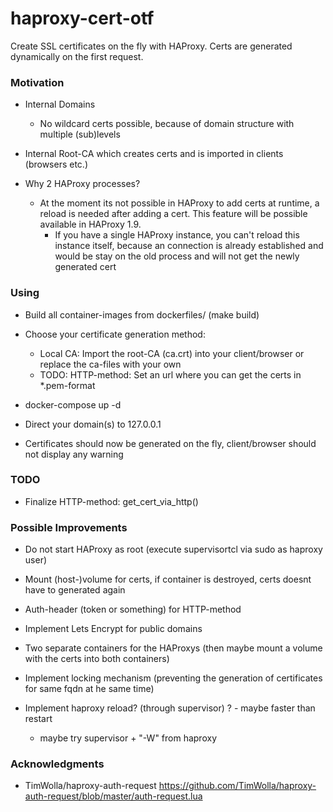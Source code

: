 # haproxy-cert-otf

Create SSL certificates on the fly with HAProxy. Certs are generated dynamically on the first request.

### Motivation

- Internal Domains
    - No wildcard certs possible, because of domain structure with multiple (sub)levels

- Internal Root-CA which creates certs and is imported in clients (browsers etc.) 

- Why 2 HAProxy processes?
  - At the moment its not possible in HAProxy to add certs at runtime, a reload is needed after adding a cert. This feature will be possible available in HAProxy 1.9.
    - If you have a single HAProxy instance, you can't reload this instance itself, because an connection is already established and would be stay on the old process and will not get the newly generated cert

### Using

- Build all container-images from dockerfiles/ (make build)

- Choose your certificate generation method:
   - Local CA: Import the root-CA (ca.crt) into your client/browser or replace the ca-files with your own
   - TODO: HTTP-method: Set an url where you can get the certs in *.pem-format

- docker-compose up -d

- Direct your domain(s) to 127.0.0.1

- Certificates should now be generated on the fly, client/browser should not display any warning

### TODO

- Finalize HTTP-method: get_cert_via_http()

### Possible Improvements

- Do not start HAProxy as root (execute supervisortcl via sudo as haproxy user)

- Mount (host-)volume for certs, if container is destroyed, certs doesnt have to generated again

- Auth-header (token or something) for HTTP-method

- Implement Lets Encrypt for public domains

- Two separate containers for the HAProxys (then maybe mount a volume with the certs into both containers)

- Implement locking mechanism (preventing the generation of certificates for same fqdn at he same time)

- Implement haproxy reload? (through supervisor) ? - maybe faster than restart
     - maybe try supervisor + "-W" from haproxy

### Acknowledgments

- TimWolla/haproxy-auth-request https://github.com/TimWolla/haproxy-auth-request/blob/master/auth-request.lua

